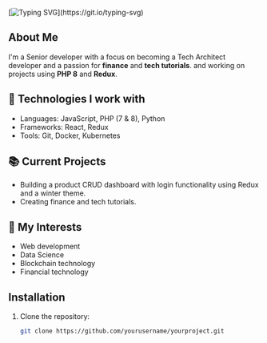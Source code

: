 

[![Typing SVG](https://readme-typing-svg.demolab.com/?lines=Hello,+There!+👋;Nice+to+meet+you!;This+is+Bhaskar...)](https://git.io/typing-svg)



## About Me
I'm a Senior developer with a focus on becoming a Tech Architect developer and a passion for **finance** and **tech tutorials**. and working on projects using **PHP 8** and **Redux**.

## 🔧 Technologies I work with
- Languages: JavaScript, PHP (7 & 8), Python
- Frameworks: React, Redux
- Tools: Git, Docker, Kubernetes

## 📚 Current Projects
- Building a product CRUD dashboard with login functionality using Redux and a winter theme.
- Creating finance and tech tutorials.



## 🌟 My Interests
- Web development
- Data Science
- Blockchain technology
- Financial technology



## Installation

1. Clone the repository:
   ```bash
   git clone https://github.com/yourusername/yourproject.git
